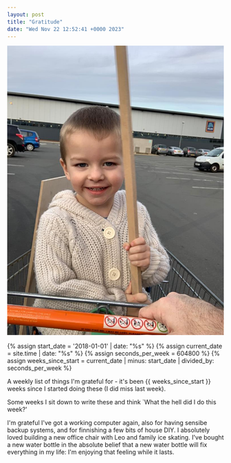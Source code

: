 ```yaml
---
layout: post
title: "Gratitude"
date: "Wed Nov 22 12:52:41 +0000 2023"
---
```



![Leo at b&q in trolley with stick ](/assets/images/LeoStick.png)


{% assign start_date = '2018-01-01' | date: "%s" %}
{% assign current_date = site.time | date: "%s" %}
{% assign seconds_per_week = 604800 %}
{% assign weeks_since_start = current_date | minus: start_date | divided_by: seconds_per_week %}

A weekly list of things I'm grateful for - it's been {{ weeks_since_start }} weeks since I started doing these (I did miss last week). 

Some weeks I sit down to write these and think `What the hell did I do this week?' 

I'm grateful I've got a working computer again, also for having sensibe backup systems, and for finnishing a few bits of house DIY.  I absolutely loved building a new office chair with Leo and family ice skating.   I've bought a new water bottle in the absolute belief that a new water bottle will fix everything in my life: I'm enjoying that feeling while it lasts.  






